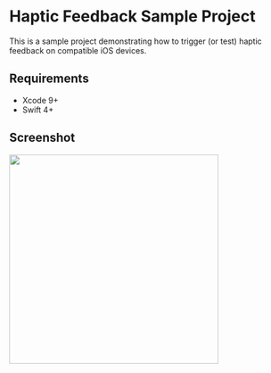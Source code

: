 # Haptic Feedback Sample Project


This is a sample project demonstrating how to trigger (or test) haptic feedback on compatible iOS devices.



## Requirements

- Xcode 9+
- Swift 4+

## Screenshot

<img src="https://github.com/Lachtan1/haptic-sample-project/blob/master/Simulator%20Screen%20Shot%20-%20iPhone%208%20Plus%20-%202018-08-03%20at%2019.28.09.png?raw=true=350x622" width="375">
